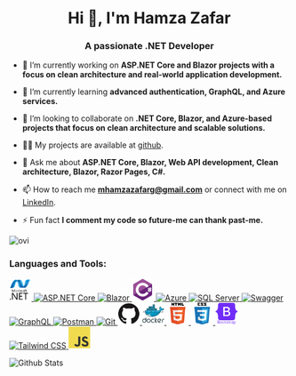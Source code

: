 <h1 align="center">Hi 👋, I'm Hamza Zafar</h1>
<h3 align="center">A passionate .NET Developer</h3>

- 🔭 I’m currently working on **ASP.NET Core and Blazor projects with a focus on clean architecture and real-world application development.**

- 🌱 I’m currently learning **advanced authentication, GraphQL, and Azure services.**

- 👯 I’m looking to collaborate on **.NET Core, Blazor, and Azure-based projects that focus on clean architecture and scalable solutions.**

- 👨‍💻 My projects are available at [github](https://github.com/HamzaCodeBase).

- 💬 Ask me about **ASP.NET Core, Blazor, Web API development, Clean architecture, Blazor, Razor Pages, C#.**

- 📫 How to reach me **mhamzazafarg@gmail.com** or connect with me on [LinkedIn](https://www.linkedin.com/in/hamzazafarg/).

- ⚡ Fun fact **I comment my code so future-me can thank past-me.**

<img src="https://github-readme-stats.vercel.app/api/top-langs?username=hamzacodebase&show_icons=true&locale=en&layout=compact&theme=chartreuse-dark" alt="ovi" />

<h3 align="left">Languages and Tools:</h3>
<p align="left">
  <!-- Core .NET & Microsoft Stack -->
  <a href="https://dotnet.microsoft.com/" target="_blank" rel="noreferrer">
    <img src="https://raw.githubusercontent.com/devicons/devicon/master/icons/dot-net/dot-net-original-wordmark.svg" alt=".NET" width="40" height="40"/>
  </a>
  <a href="https://learn.microsoft.com/en-us/aspnet/core/?view=aspnetcore-8.0" target="_blank" rel="noreferrer">
    <img src="https://upload.wikimedia.org/wikipedia/commons/e/ee/.NET_Core_Logo.svg" alt="ASP.NET Core" width="40" height="40"/>
  </a>
  <a href="https://dotnet.microsoft.com/en-us/apps/aspnet/web-apps/blazor" target="_blank" rel="noreferrer">
    <img src="https://upload.wikimedia.org/wikipedia/commons/d/d0/Blazor.png" alt="Blazor" width="40" height="40"/>
  </a>
  <a href="https://www.w3schools.com/cs/" target="_blank" rel="noreferrer">
    <img src="https://raw.githubusercontent.com/devicons/devicon/master/icons/csharp/csharp-original.svg" alt="C#" width="40" height="40"/>
  </a>
  <a href="https://azure.microsoft.com/en-in/" target="_blank" rel="noreferrer">
    <img src="https://www.vectorlogo.zone/logos/microsoft_azure/microsoft_azure-icon.svg" alt="Azure" width="40" height="40"/>
  </a>
  <a href="https://www.microsoft.com/en-us/sql-server" target="_blank" rel="noreferrer">
    <img src="https://www.svgrepo.com/show/303229/microsoft-sql-server-logo.svg" alt="SQL Server" width="40" height="40"/>
  </a>

  <!-- API & Backend Tools -->
  <a href="https://swagger.io/" target="_blank" rel="noreferrer">
    <img src="https://raw.githubusercontent.com/swagger-api/swagger.io/wordpress/images/assets/SW-logo-clr.svg" alt="Swagger" width="40" height="40"/>
  </a>
  <a href="https://graphql.org" target="_blank" rel="noreferrer">
    <img src="https://www.vectorlogo.zone/logos/graphql/graphql-icon.svg" alt="GraphQL" width="40" height="40"/>
  </a>
  <a href="https://postman.com" target="_blank" rel="noreferrer">
    <img src="https://www.vectorlogo.zone/logos/getpostman/getpostman-icon.svg" alt="Postman" width="40" height="40"/>
  </a>
  <a href="https://git-scm.com/" target="_blank" rel="noreferrer">
    <img src="https://www.vectorlogo.zone/logos/git-scm/git-scm-icon.svg" alt="Git" width="40" height="40"/>
  </a>
  <a href="https://github.com/" target="_blank" rel="noreferrer">
    <img src="https://raw.githubusercontent.com/devicons/devicon/master/icons/github/github-original.svg" alt="GitHub" width="40" height="40"/>
  </a>
  <a href="https://www.docker.com/" target="_blank" rel="noreferrer">
    <img src="https://raw.githubusercontent.com/devicons/devicon/master/icons/docker/docker-original-wordmark.svg" alt="Docker" width="40" height="40"/>
  </a>

  <!-- Frontend -->
  <a href="https://www.w3.org/html/" target="_blank" rel="noreferrer">
    <img src="https://raw.githubusercontent.com/devicons/devicon/master/icons/html5/html5-original-wordmark.svg" alt="HTML5" width="40" height="40"/>
  </a>
  <a href="https://www.w3schools.com/css/" target="_blank" rel="noreferrer">
    <img src="https://raw.githubusercontent.com/devicons/devicon/master/icons/css3/css3-original-wordmark.svg" alt="CSS3" width="40" height="40"/>
  </a>
  <a href="https://getbootstrap.com" target="_blank" rel="noreferrer">
    <img src="https://raw.githubusercontent.com/devicons/devicon/master/icons/bootstrap/bootstrap-plain-wordmark.svg" alt="Bootstrap" width="40" height="40"/>
  </a>
  <a href="https://tailwindcss.com/" target="_blank" rel="noreferrer">
    <img src="https://www.vectorlogo.zone/logos/tailwindcss/tailwindcss-icon.svg" alt="Tailwind CSS" width="40" height="40"/>
  </a>
  <a href="https://developer.mozilla.org/en-US/docs/Web/JavaScript" target="_blank" rel="noreferrer">
    <img src="https://raw.githubusercontent.com/devicons/devicon/master/icons/javascript/javascript-original.svg" alt="JavaScript" width="40" height="40"/>
  </a>
</p>

![Github Stats](https://greptile-stats.vercel.app/api/widget/hamzacodebase/stats)
